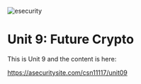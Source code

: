 ![esecurity](https://raw.githubusercontent.com/billbuchanan/esecurity/master/z_associated/esecurity_graphics.jpg)

# Unit 9: Future Crypto

This is Unit 9 and the content is here:

https://asecuritysite.com/csn11117/unit09
